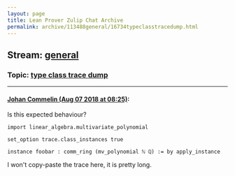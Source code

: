 ```yaml
---
layout: page
title: Lean Prover Zulip Chat Archive 
permalink: archive/113488general/16734typeclasstracedump.html
---
```


## Stream: [general](index.html)
### Topic: [type class trace dump](16734typeclasstracedump.html)

---

#### [Johan Commelin (Aug 07 2018 at 08:25)](https://leanprover.zulipchat.com/#narrow/stream/113488-general/topic/type%20class%20trace%20dump/near/131025671):
Is this expected behaviour?
```lean
import linear_algebra.multivariate_polynomial

set_option trace.class_instances true

instance foobar : comm_ring (mv_polynomial ℕ ℚ) := by apply_instance
```
I won't copy-paste the trace here, it is pretty long.

